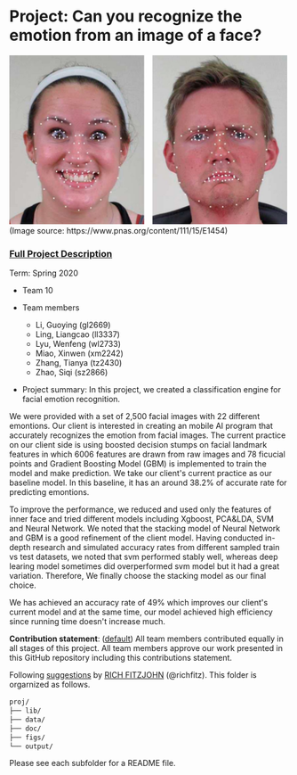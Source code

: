# Project: Can you recognize the emotion from an image of a face? 
<img src="figs/CE.jpg" alt="Compound Emotions" width="500"/>
(Image source: https://www.pnas.org/content/111/15/E1454)

### [Full Project Description](doc/project3_desc.md)

Term: Spring 2020

+ Team 10
+ Team members
	+ Li, Guoying (gl2669)
	+ Ling, Liangcao (ll3337)
	+ Lyu, Wenfeng (wl2733)
	+ Miao, Xinwen (xm2242)
	+ Zhang, Tianya (tz2430)
	+ Zhao, Siqi (sz2866)

+ Project summary: In this project, we created a classification engine for facial emotion recognition. 

We were provided with a set of 2,500 facial images with 22 different emontions. Our client is interested in creating an mobile AI program that accurately recognizes the emotion from facial images. The current practice on our client side is using boosted decision stumps on facial landmark features in which 6006 features are drawn from raw images and 78 ficucial points and Gradient Boosting Model (GBM) is implemented to train the model and make prediction. We take our client's current practice as our baseline model. In this baseline, it has an around 38.2% of accurate rate for predicting emontions.

To improve the performance, we reduced and used only the features of inner face and tried different models including Xgboost, PCA&LDA, SVM and Neural Network. We noted that the stacking model of Neural Network and GBM is a good refinement of the client model. Having conducted in-depth research and simulated accuracy rates from different sampled train vs test datasets, we noted that svm performed stably well, whereas deep learing model sometimes did overperformed svm model but it had a great variation. Therefore, We finally choose the stacking model as our final choice.

We has achieved an accuracy rate of 49% which improves our client's current model and at the same time, our model achieved high efficiency since running time doesn't increase much.

**Contribution statement**: ([default](doc/a_note_on_contributions.md)) All team members contributed equally in all stages of this project. All team members approve our work presented in this GitHub repository including this contributions statement. 

Following [suggestions](http://nicercode.github.io/blog/2013-04-05-projects/) by [RICH FITZJOHN](http://nicercode.github.io/about/#Team) (@richfitz). This folder is orgarnized as follows.

```
proj/
├── lib/
├── data/
├── doc/
├── figs/
└── output/
```

Please see each subfolder for a README file.
